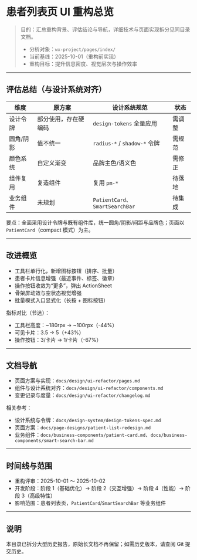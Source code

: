 # 患者列表页 UI 重构总览

> 目的：汇总重构背景、评估结论与导航，详细技术与页面实现拆分见同目录文档。
>
> - 分析对象：`wx-project/pages/index/`
> - 当前基线：2025-10-01（重构前实现）
> - 重构目标：提升信息密度、视觉层次与操作效率

---

## 评估总结（与设计系统对齐）

| 维度         | 原方案 | 设计系统规范 | 状态 |
| ------------ | ------ | ------------ | ---- |
| 设计令牌     | 部分使用，存在硬编码 | `design-tokens` 全量应用 | 需调整 |
| 圆角/阴影    | 值不统一 | `radius-*` / `shadow-*` 令牌 | 需规范 |
| 颜色系统     | 自定义渐变 | 品牌主色/语义色 | 需修正 |
| 组件复用     | 复造组件 | 复用 `pm-*` | 待落地 |
| 业务组件     | 未规划 | `PatientCard`、`SmartSearchBar` | 待集成 |

要点：全面采用设计令牌与既有组件库，统一圆角/阴影/间距与品牌色；页面以 `PatientCard`（compact 模式）为主。

---

## 改进概览

- 工具栏单行化，新增图标按钮（排序、批量）
- 患者卡片信息增强（最近事件、标签、徽章）
- 操作按钮收敛为“更多”，弹出 ActionSheet
- 骨架屏动效与空状态视觉增强
- 批量模式入口显式化（长按 + 图标按钮）

指标对比（节选）：
- 工具栏高度：~180rpx → ~100rpx（-44%）
- 可见卡片：3.5 → 5（+43%）
- 操作按钮：3/卡片 → 1/卡片（-67%）

---

## 文档导航

- 页面方案与实现：`docs/design/ui-refactor/pages.md`
- 组件与设计系统对齐：`docs/design/ui-refactor/components.md`
- 变更记录与度量：`docs/design/ui-refactor/changelog.md`

相关参考：
- 设计系统与令牌：`docs/design-system/design-tokens-spec.md`
- 页面方案：`docs/page-designs/patient-list-redesign.md`
- 业务组件：`docs/business-components/patient-card.md`、`docs/business-components/smart-search-bar.md`

---

## 时间线与范围

- 重构评审：2025-10-01 ～ 2025-10-02
- 开发阶段：阶段 1（基础优化）→ 阶段 2（交互增强）→ 阶段 4（性能）→ 阶段 3（高级特性）
- 影响范围：患者列表页，`PatientCard`/`SmartSearchBar` 等业务组件

---

## 说明

本目录已拆分大型历史报告，原始长文档不再保留；如需历史版本，请查阅 Git 提交历史。
